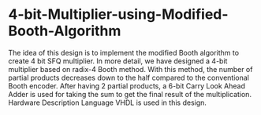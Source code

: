# 4-bit-Multiplier-using-Modified-Booth-Algorithm

The idea of this design is to implement the modified Booth algorithm to create 4 bit SFQ multiplier. In more detail, we have designed a 4-bit multiplier based on radix-4 Booth method. With this method, the number of partial products decreases down to the half compared to the conventional Booth encoder. After having 2 partial products, a 6-bit Carry Look Ahead Adder is used for taking the sum to get the final result of the multiplication. Hardware Description Language VHDL is used in this design.
